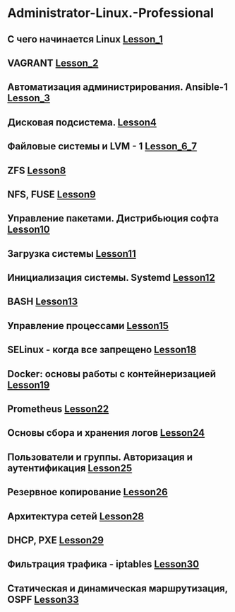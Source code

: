 # <h1>Administrator-Linux.-Professional</h1>

## С чего начинается Linux [Lesson_1](https://github.com/dmitriizajcev82/Administrator-Linux.-Professional/tree/main/Lesson1)

<!-- <details>
<summary>
Lesson_1
</summary>
</details> -->

## VAGRANT [Lesson_2](https://github.com/dmitriizajcev82/Administrator-Linux.-Professional/tree/main/Lesson2)

## Автоматизация администрирования. Ansible-1 [Lesson_3](https://github.com/dmitriizajcev82/Administrator-Linux.-Professional/tree/main/Lesson3)

## Дисковая подсистема. [Lesson4](https://github.com/dmitriizajcev82/Administrator-Linux.-Professional/tree/main/Lesson4)
## Файловые системы и LVM - 1 [Lesson_6_7](https://github.com/dmitriizajcev82/Administrator-Linux.-Professional/tree/main/Lesson_6_7)
## ZFS [Lesson8](https://github.com/dmitriizajcev82/Administrator-Linux.-Professional/tree/main/Lesson8)
## NFS, FUSE [Lesson9](https://github.com/dmitriizajcev82/Administrator-Linux.-Professional/tree/main/Lesson9)
## Управление пакетами. Дистрибьюция софта [Lesson10](https://github.com/dmitriizajcev82/Administrator-Linux.-Professional/tree/main/Lesson10)
## Загрузка системы [Lesson11](https://github.com/dmitriizajcev82/Administrator-Linux.-Professional/tree/main/Lesson11)
## Инициализация системы. Systemd [Lesson12](https://github.com/dmitriizajcev82/Administrator-Linux.-Professional/tree/main/Lesson12)
## BASH [Lesson13](https://github.com/dmitriizajcev82/Administrator-Linux.-Professional/tree/main/Lesson13)
## Управление процессами [Lesson15](https://github.com/dmitriizajcev82/Administrator-Linux.-Professional/tree/main/Lesson15) 
## SELinux - когда все запрещено [Lesson18](https://github.com/dmitriizajcev82/Administrator-Linux.-Professional/tree/main/Lesson18)
## Docker: основы работы с контейнеризацией [Lesson19](https://github.com/dmitriizajcev82/Administrator-Linux.-Professional/tree/main/Lesson19)
## Prometheus [Lesson22](https://github.com/dmitriizajcev82/Administrator-Linux.-Professional/tree/main/Lesson22)
## Основы сбора и хранения логов [Lesson24](https://github.com/dmitriizajcev82/Administrator-Linux.-Professional/tree/main/Lesson24)
## Пользователи и группы. Авторизация и аутентификация [Lesson25](https://github.com/dmitriizajcev82/Administrator-Linux.-Professional/tree/main/Lesson25)
## Резервное копирование [Lesson26](https://github.com/dmitriizajcev82/Administrator-Linux.-Professional/tree/main/Lesson26)
## Архитектура сетей [Lesson28](https://github.com/dmitriizajcev82/Administrator-Linux.-Professional/tree/main/Lesson28)
## DHCP, PXE  [Lesson29](https://github.com/dmitriizajcev82/Administrator-Linux.-Professional/tree/main/Lesson29)
## Фильтрация трафика - iptables [Lesson30](https://github.com/dmitriizajcev82/Administrator-Linux.-Professional/tree/main/Lesson30)
## Статическая и динамическая маршрутизация, OSPF [Lesson33](https://github.com/dmitriizajcev82/Administrator-Linux.-Professional/tree/main/Lesson33)
